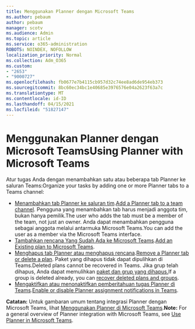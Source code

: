 ```yaml
---
title: Menggunakan Planner dengan Microsoft Teams
ms.author: pebaum
author: pebaum
manager: scotv
ms.audience: Admin
ms.topic: article
ms.service: o365-administration
ROBOTS: NOINDEX, NOFOLLOW
localization_priority: Normal
ms.collection: Adm_O365
ms.custom:
- "2653"
- "9000727"
ms.openlocfilehash: fb0677e7b4115cb957d32c74ee8ad6de954eb373
ms.sourcegitcommit: 8bc60ec34bc1e40685e3976576e04a2623f63a7c
ms.translationtype: MT
ms.contentlocale: id-ID
ms.lasthandoff: 04/15/2021
ms.locfileid: "51827147"
---
```

# <a name="using-planner-with-microsoft-teams"></a><span data-ttu-id="13c55-102">Menggunakan Planner dengan Microsoft Teams</span><span class="sxs-lookup"><span data-stu-id="13c55-102">Using Planner with Microsoft Teams</span></span>

<span data-ttu-id="13c55-103">Atur tugas Anda dengan menambahkan satu atau beberapa tab Planner ke saluran Teams:</span><span class="sxs-lookup"><span data-stu-id="13c55-103">Organize your tasks by adding one or more Planner tabs to a Teams channel:</span></span> 

- <span data-ttu-id="13c55-104">[Menambahkan tab Planner ke saluran tim](https://support.office.com/article/62798a9f-e8f7-4722-a700-27dd28a06ee0#bkmk_addaplannertabtoateamchannel).</span><span class="sxs-lookup"><span data-stu-id="13c55-104">[Add a Planner tab to a team channel](https://support.office.com/article/62798a9f-e8f7-4722-a700-27dd28a06ee0#bkmk_addaplannertabtoateamchannel).</span></span> <span data-ttu-id="13c55-105">Pengguna yang menambahkan tab harus menjadi anggota tim, bukan hanya pemilik.</span><span class="sxs-lookup"><span data-stu-id="13c55-105">The user who adds the tab must be a member of the team, not just an owner.</span></span> <span data-ttu-id="13c55-106">Anda dapat menambahkan pengguna sebagai anggota melalui antarmuka Microsoft Teams.</span><span class="sxs-lookup"><span data-stu-id="13c55-106">You can add the user as a member via the Microsoft Teams interface.</span></span>
- <span data-ttu-id="13c55-107">[Tambahkan rencana Yang Sudah Ada ke Microsoft Teams](https://techcommunity.microsoft.com/t5/Planner-Blog/Bringing-a-Plan-into-Microsoft-Teams/ba-p/57463).</span><span class="sxs-lookup"><span data-stu-id="13c55-107">[Add an Existing plan to Microsoft Teams](https://techcommunity.microsoft.com/t5/Planner-Blog/Bringing-a-Plan-into-Microsoft-Teams/ba-p/57463).</span></span>
- <span data-ttu-id="13c55-108">[Menghapus tab Planner atau menghapus rencana](https://support.office.com/article/62798a9f-e8f7-4722-a700-27dd28a06ee0#bkmk_removeaplannertabordeleteaplan).</span><span class="sxs-lookup"><span data-stu-id="13c55-108">[Remove a Planner tab or delete a plan](https://support.office.com/article/62798a9f-e8f7-4722-a700-27dd28a06ee0#bkmk_removeaplannertabordeleteaplan).</span></span> <span data-ttu-id="13c55-109">Paket yang dihapus tidak dapat dipulihkan di Teams.</span><span class="sxs-lookup"><span data-stu-id="13c55-109">Deleted plans cannot be recovered in Teams.</span></span> <span data-ttu-id="13c55-110">Jika grup telah dihapus, Anda dapat memulihkan [paket dan grup yang dihapus.](https://blogs.msdn.microsoft.com/brismith/2017/03/29/microsoft-planner-now-you-can-recover-deleted-plans-and-groups)</span><span class="sxs-lookup"><span data-stu-id="13c55-110">If a group is deleted already, you can [recover deleted plans and groups](https://blogs.msdn.microsoft.com/brismith/2017/03/29/microsoft-planner-now-you-can-recover-deleted-plans-and-groups).</span></span>
- <span data-ttu-id="13c55-111">[Mengaktifkan atau menonaktifkan pemberitahuan tugas Planner di Teams](https://support.office.com/article/62798a9f-e8f7-4722-a700-27dd28a06ee0#bkmk_getplannerassignmentnotificationsinteams).</span><span class="sxs-lookup"><span data-stu-id="13c55-111">[Enable or disable Planner assignment notifications in Teams](https://support.office.com/article/62798a9f-e8f7-4722-a700-27dd28a06ee0#bkmk_getplannerassignmentnotificationsinteams).</span></span>

<span data-ttu-id="13c55-112">**Catatan:** Untuk gambaran umum tentang integrasi Planner dengan Microsoft Teams, lihat [Menggunakan Planner di Microsoft Teams](https://support.office.com/article/62798a9f-e8f7-4722-a700-27dd28a06ee0).</span><span class="sxs-lookup"><span data-stu-id="13c55-112">**Note:** For a general overview of Planner integration with Microsoft Teams, see [Use Planner in Microsoft Teams](https://support.office.com/article/62798a9f-e8f7-4722-a700-27dd28a06ee0).</span></span>